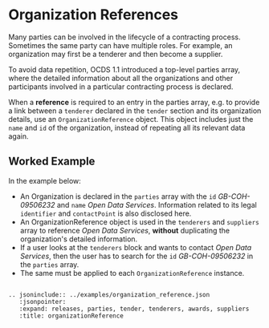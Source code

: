 # Organization References

Many parties can be involved in the lifecycle of a contracting process. 
Sometimes the same party can have multiple roles. For example, an organization may first be a tenderer and then become a supplier.

To avoid data repetition, OCDS 1.1 introduced a top-level parties array, where the detailed information about all 
the organizations and other participants involved in a particular contracting process is declared.

When a **reference** is required to an entry in the parties array, e.g. to provide a link between a 
`tenderer` declared in the `tender` section and its organization details, use an `OrganizationReference` object.
This object includes just the `name` and `id` of the organization, instead of repeating all its relevant data again.

## Worked Example

In the example below:

* An Organization is declared in the `parties` array with the `id` *GB-COH-09506232* and `name` *Open Data Services*. 
Information related to its legal `identifier` and `contactPoint` is also disclosed here.
* An OrganizationReference object is used in the `tenderers` and `suppliers` array to reference *Open Data Services*, 
**without** duplicating the organization's detailed information.
* If a user looks at the `tenderers` block and wants to contact *Open Data Services*, then the user has to search for
the `id` *GB-COH-09506232* in the `parties` array.
* The same must be applied to each `OrganizationReference` instance. 


```eval_rst

.. jsoninclude:: ../examples/organization_reference.json
   :jsonpointer: 
   :expand: releases, parties, tender, tenderers, awards, suppliers
   :title: organizationReference

```